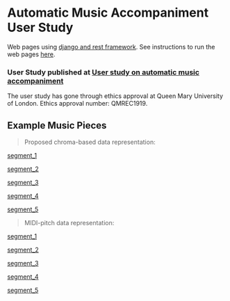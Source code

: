 # Automatic Music Accompaniment User Study

Web pages using [django and rest framework](https://www.django-rest-framework.org). See instructions to run the web pages [here](https://github.com/cheriell/music-accompaniment-user-study/blob/master/README_instructions.md).

### User Study published at [User study on automatic music accompaniment](http://178.62.8.184:9000)

The user study has gone through ethics approval at Queen Mary University of London. Ethics approval number: QMREC1919.

## Example Music Pieces

> Proposed chroma-based data representation:

[segment_1](http://178.62.8.184:9000/static/chp_op18_segment1.chroma-based.mp3)

[segment_2](http://178.62.8.184:9000/static/clementi_opus36_5_3_segment1.chroma-based.mp3)

[segment_3](http://178.62.8.184:9000/static/mond_2_segment1.chroma-based.mp3)

[segment_4](http://178.62.8.184:9000/static/tmte04-63j_segment1.chroma-based.mp3)

[segment_5](http://178.62.8.184:9000/static/viennese1-4_segment1.chroma-based.mp3)


> MIDI-pitch data representation:

[segment_1](http://178.62.8.184:9000/static/chp_op18_segment1.midi-pitch.mp3)

[segment_2](http://178.62.8.184:9000/static/clementi_opus36_5_3_segment1.midi-pitch.mp3)

[segment_3](http://178.62.8.184:9000/static/mond_2_segment1.midi-pitch.mp3)

[segment_4](http://178.62.8.184:9000/static/tmte04-63j_segment1.midi-pitch.mp3)

[segment_5](http://178.62.8.184:9000/static/viennese1-4_segment1.midi-pitch.mp3)
